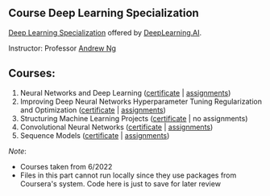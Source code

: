 ## Course Deep Learning Specialization

<!-- Tham khao: https://github.com/quanghuy0497/Deep-Learning-Specialization -->

[Deep Learning Specialization](https://www.coursera.org/specializations/deep-learning) offered by [DeepLearning.AI](https://www.deeplearning.ai/).

Instructor: Professor [Andrew Ng](https://www.andrewng.org/)

## Courses:

1. Neural Networks and Deep Learning ([certificate](https://coursera.org/share/f18a16cb0d3c732c27c644d912f8e0a4) | [assignments](https://github.com/QuanHNguyen232/Coursera-courses/tree/main/Deep-Learning-Specialization/Neural-Networks-and-Deep-Learning))
2. Improving Deep Neural Networks Hyperparameter Tuning Regularization and Optimization ([certificate](https://coursera.org/share/4c059cb8ddf6735f70a2bb969c8dcb97) | [assignments](https://github.com/QuanHNguyen232/Coursera-courses/tree/main/Deep-Learning-Specialization/Improving-Deep-Neural-Networks-Hyperparameter-Tuning-Regularization-and-Optimization))
3. Structuring Machine Learning Projects ([certificate](https://coursera.org/share/378360a48115abfaa7bb3f14ab52d77f) | no assignments)
4. Convolutional Neural Networks ([certificate]() | [assignments](https://github.com/QuanHNguyen232/Coursera-courses/tree/main/Deep-Learning-Specialization/Convolutional-Neural-Networks))
5. Sequence Models ([certificate]() | [assignments](https://github.com/QuanHNguyen232/Coursera-courses/tree/main/Deep-Learning-Specialization/Sequence-Models))


*Note*:
* Courses taken from 6/2022
* Files in this part cannot run locally since they use packages from Coursera's system. Code here is just to save for later review

